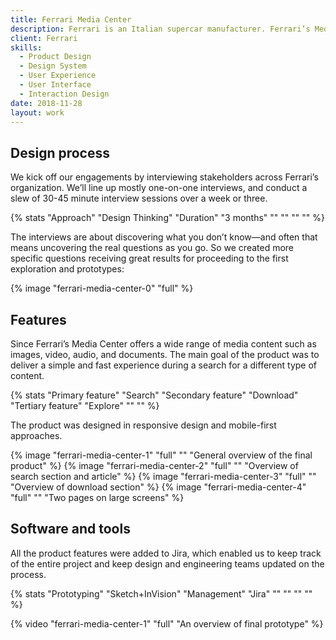 ```yaml
---
title: Ferrari Media Center
description: Ferrari is an Italian supercar manufacturer. Ferrari’s Media Center is a globally distributed website which focuses on the distribution of media content for journalists, writers, publishers and editors. Offers exclusive content that speaks to the Ferrari brand philosophy of originality, aspiration and inspiration. I had the honor of being able to collaborate in the restyling of the Media Center website.
client: Ferrari
skills:
  - Product Design
  - Design System
  - User Experience
  - User Interface
  - Interaction Design
date: 2018-11-28
layout: work
---
```


## Design process

We kick off our engagements by interviewing stakeholders across Ferrari’s organization. We’ll line up mostly one-on-one interviews, and conduct a slew of 30-45 minute interview sessions over a week or three.

{% stats "Approach" "Design Thinking" "Duration" "3 months" "" "" "" "" %}

The interviews are about discovering what you don’t know—and often that means uncovering the real questions as you go. So we created more specific questions receiving great results for proceeding to the first exploration and prototypes:

{% image "ferrari-media-center-0" "full" %}

## Features

Since Ferrari’s Media Center offers a wide range of media content such as images, video, audio, and documents. The main goal of the product was to deliver a simple and fast experience during a search for a different type of content.

{% stats "Primary feature" "Search" "Secondary feature" "Download" "Tertiary feature" "Explore" "" "" %}

The product was designed in responsive design and mobile-first approaches.

{% image "ferrari-media-center-1" "full" "" "General overview of the final product" %}
{% image "ferrari-media-center-2" "full" "" "Overview of search section and article" %}
{% image "ferrari-media-center-3" "full" "" "Overview of download section" %}
{% image "ferrari-media-center-4" "full" "" "Two pages on large screens" %}

## Software and tools

All the product features were added to Jira, which enabled us to keep track of the entire project and keep design and engineering teams updated on the process.

{% stats "Prototyping" "Sketch+InVision" "Management" "Jira" "" "" "" "" %}

{% video "ferrari-media-center-1" "full" "An overview of final prototype" %}